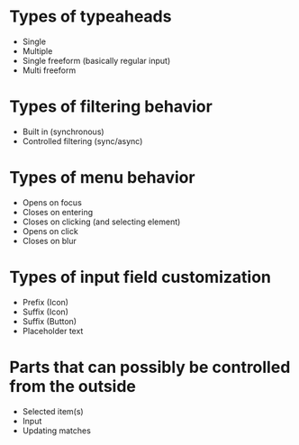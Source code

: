 # Types of typeaheads

- Single
- Multiple
- Single freeform (basically regular input)
- Multi freeform

# Types of filtering behavior

- Built in (synchronous)
- Controlled filtering (sync/async)

# Types of menu behavior

- Opens on focus
- Closes on entering
- Closes on clicking (and selecting element)
- Opens on click
- Closes on blur

# Types of input field customization

- Prefix (Icon)
- Suffix (Icon)
- Suffix (Button)
- Placeholder text

# Parts that can possibly be controlled from the outside

- Selected item(s)
- Input
- Updating matches
